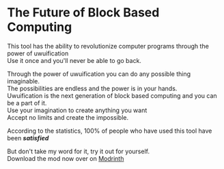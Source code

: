 # The Future of Block Based Computing
This tool has the ability to revolutionize computer programs through the power of uwuification\
Use it once and you'll never be able to go back.

Through the power of uwuification you can do any possible thing imaginable.\
The possibilities are endless and the power is in your hands.\
Uwuification is the next generation of block based computing and you can be a part of it.\
Use your imagination to create anything you want\
Accept no limits and create the impossible.

According to the statistics, 100% of people who have used this tool have been **_satisfied_** 

But don't take my word for it, try it out for yourself.\
Download the mod now over on [Modrinth](https://modrinth.com/mod/uwuifier)